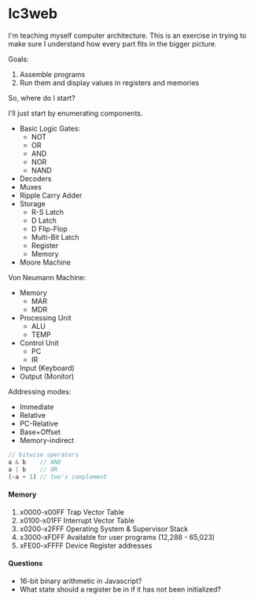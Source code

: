 # lc3web

I'm teaching myself computer architecture.
This is an exercise in trying to make sure I understand how every
part fits in the bigger picture.


Goals: 
1. Assemble programs
2. Run them and display values in registers and memories

So, where do I start?

I'll just start by enumerating components.

- Basic Logic Gates:
  - NOT
  - OR
  - AND
  - NOR
  - NAND
- Decoders
- Muxes
- Ripple Carry Adder
- Storage
  - R-S Latch
  - D Latch
  - D Flip-Flop
  - Multi-Bit Latch 
  - Register
  - Memory
- Moore Machine

Von Neumann Machine:

- Memory
  - MAR
  - MDR
- Processing Unit
  - ALU
  - TEMP
- Control Unit
  - PC
  - IR
- Input (Keyboard)
- Output (Monitor)

Addressing modes:
  - Immediate
  - Relative
  - PC-Relative
  - Base+Offset
  - Memory-indirect


```js
// bitwise operators
a & b    // AND
a | b    // OR
(~a + 1) // two's complement
```

#### Memory

1. x0000-x00FF Trap Vector Table
2. x0100-x01FF Interrupt Vector Table
3. x0200-x2FFF Operating System & Supervisor Stack
4. x3000-xFDFF Available for user programs (12,288 - 65,023)
5. xFE00-xFFFF Device Register addresses

#### Questions

- 16-bit binary arithmetic in Javascript?
- What state should a register be in if it has not been initialized?